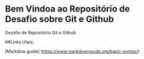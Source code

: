 # Bem Vindoa ao  Repositório de Desafio sobre Git e Github
Desafio de Repositório Git e Github

##Links Uteis:

[Markdow guide] (https://www.markdownguide.org/basic-syntax/)
